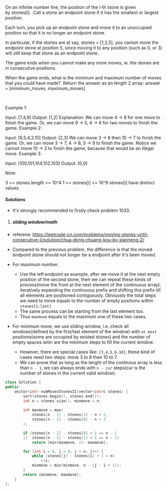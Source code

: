 On an infinite number line, the position of the i-th stone is given by stones[i].  Call a stone an endpoint stone if it has the smallest or largest position.

Each turn, you pick up an endpoint stone and move it to an unoccupied position so that it is no longer an endpoint stone.

In particular, if the stones are at say, stones = [1,2,5], you cannot move the endpoint stone at position 5, since moving it to any position (such as 0, or 3) will still keep that stone as an endpoint stone.

The game ends when you cannot make any more moves, ie. the stones are in consecutive positions.

When the game ends, what is the minimum and maximum number of moves that you could have made?  Return the answer as an length 2 array: answer = [minimum_moves, maximum_moves]

 

Example 1:

Input: [7,4,9]
Output: [1,2]
Explanation: 
We can move 4 -> 8 for one move to finish the game.
Or, we can move 9 -> 5, 4 -> 6 for two moves to finish the game.
Example 2:

Input: [6,5,4,3,10]
Output: [2,3]
We can move 3 -> 8 then 10 -> 7 to finish the game.
Or, we can move 3 -> 7, 4 -> 8, 5 -> 9 to finish the game.
Notice we cannot move 10 -> 2 to finish the game, because that would be an illegal move.
Example 3:

Input: [100,101,104,102,103]
Output: [0,0]
 

Note:

3 <= stones.length <= 10^4
1 <= stones[i] <= 10^9
stones[i] have distinct values.

#### Solutions

- It's strongly recommended to firstly check problem 1033.

1. ##### sliding window/math

- referene: https://leetcode-cn.com/problems/moving-stones-until-consecutive-ii/solution/chua-dong-chuang-kou-by-xiaoneng-2/
- Compared to the previous problem, the difference is that the moved endpoint stone should not longer be a endpoint after it's been moved.
- For maximum number. 
    - Use the left endpoint as example, after we move it at the next empty position of the second stone, then we can repeat these kinds of process(move the front at the next element of the continuous array), iteratively expanding the continuous prefix and shifting this prefix till all elements are positioned contiguously. Obviuosly the total steps we need to move equals to the number of empty positions within `stones[1:last]`
    - The same process can be starting from the last element too.
    - Thus `maxmove` equals to the maximum one of these two cases.

- For minimum move, we use sliding window, i.e. check all windows(defined by the first/last element of the window) with `at most` positions(some are occupied by existed stones) and  the number of empty spaces witin are the minimum steps to fill the current window.
    - However, there are special cases like: `[3,4,5,6,10]`, these kind of cases need two steps: move 3 to 8 then 10 to 7.
    - We can prove that as long as the lenght of the continous array is less than `n - 1`, we can always ends with `n - cur` steps(cur is the number of stones in the current valid window).

```c++
class Solution {
public:
    vector<int> numMovesStonesII(vector<int>& stones) {
        sort(stones.begin(), stones.end());
        int n = stones.size(), minmove = n;
        
        int maxmove = max(
            stones[n - 1] - stones[1] - n + 2, 
            stones[n - 2] - stones[0] - n + 2
        );

        if (stones[n - 2] - stones[0] + 1 == n - 1
        ||  stones[n - 1] - stones[1] + 1 == n - 1)
            return {min(maxmove, 2), maxmove};

        for (int i = 0, j = 0; j < n; j++) {
            while (stones[j] - stones[i] + 1 > n)
                ++i;
            minmove = min(minmove, n - (j - i + 1));
        }
        return {minmove, maxmove};
    }
};
```